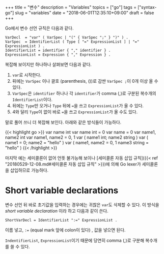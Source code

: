 +++
title = "변수"
description = "Variables"
topics = ["go"]
tags = ["syntax-go"]
slug = "variables"
date = "2018-06-01T12:35:10+09:00"
draft = false
+++

Go에서 변수 선언 규칙은 다음과 같다.

```
VarDecl  = "var" ( VarSpec | "(" { VarSpec ";" } ")" ) .
VarSpec  = IdentifierList ( Type [ "=" ExpressionList ] | "=" ExpressionList ) .
IdentifierList = identifier { "," identifier } .
ExpressionList = Expression { "," Expression } .
```

복잡해 보이지만 하나하나 살펴보면 다음과 같다.

1. `var`로 시작한다.
2. 뒤에는 `VarSpec` 이나 괄호 (parenthesis, ())로 감싼 `VarSpec ;`이 0개 이상 올 수 있다.
3. `VarSpec`은 `identifier` 하나나 각 `identifier`가 comma (,)로 구분된 복수개의 `IdentifierList`이다.
4. 뒤에는 `Type`만 오거나 `Type` 뒤에 `=`을 쓰고 `ExpressionList`가 올 수 있다.
5. 4와 달리 `Type`이 없이 바로 `=`을 쓰고 `ExpressionList`가 올 수도 있다.

말로 풀어 쓰니 더 복잡해 보인다. 아래와 같은 방식들이 가능하다.

{{< highlight go >}}
var name int
var name int  = 0
var name = 0
var name1, name2 int
var name1, name2 = 0, 1
var ( name1 int; name2 string )
var ( name1 = 0; name2 = "hello" )
var (
	name1, name2 = 0, 1
	name3 string = "hello"
)
{{< /highlight >}}

마지막 예는 세미콜론이 없어 언뜻 불가능해 보이나 [세미콜론 자동 삽입 규칙]({{< ref "20180529-12-08.md#세미콜론 자동 삽입 규칙" >}})에 의해 Go lexer가 세미콜론을 삽입하므로 가능하다.

# Short variable declarations

변수 선언 뒤 바로 초기값을 입력하는 경우에는 귀찮은 `var`도 삭제할 수 있다. 이 방식을 *short variable declaration* 이라 하고 다음과 같이 쓴다.

```
ShortVarDecl = IdentifierList ":=" ExpressionList .
```

이름 넣고,  `:=` (equal mark 앞에 colon이 있다) , 값을 넣으면 된다.

`IndentifierList`, `ExpressionList`이기 때문에 당연히 comma (,)로 구분해 복수개를 쓸 수 있다.